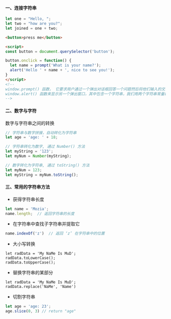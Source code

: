 #### 一、连接字符串

```javascript
let one = "Hello, ";
let two = "how are you?";
let joined = one + two;
```

```html
<button>press me</button>

<script>
const button = document.querySelector('button');

button.onclick = function() {
  let name = prompt('What is your name?');
  alert('Hello ' + name + ', nice to see you!');
}
</script>
<!--
window.prompt() 函数， 它要求用户通过一个弹出对话框回答一个问题然后将他们输入的文本存储在一个给定的变量中;
window.alert() 函数来显示另一个弹出窗口，其中包含一个字符串，我们用两个字符串常量和name变量通过连接进行组合。
-->
```

#### 二、数字与字符

数字与字符串之间的转换

```javascript
// 字符串与数字拼接，自动转化为字符串
let age = 'age: ' + 18;

// 字符串转化为数字, 通过 Number() 方法
let myString = '123';
let myNum = Number(myString);

// 数字转化为字符串, 通过 toString() 方法
let myNum = 123;
let myString = myNum.toString();
```

#### 三、常用的字符串方法

- 获得字符串长度

```javascript
let name = 'Mozia';
name.length;  // 返回字符串的长度
```

- 在字符串中查找子字符串并提取它

```javascript
name.indexOf('z')  // 返回 ‘z’ 在字符串中的位置
```

- 大小写转换

```javas
let radData = 'My NaMe Is MuD';
radData.toLowerCase();
radData.toUpperCase();
```

- 替换字符串的某部分

```javas
let radData = 'My NaMe Is MuD';
radData.replace('NaMe', 'Name')
```

- 切割字符串

```javascript
let age = 'age: 23';
age.slice(0, 3) // return "age"
```



​	